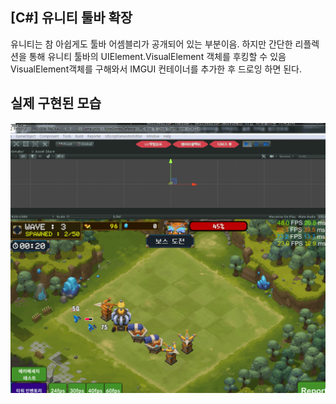  
## [C#] 유니티 툴바 확장 

   유니티는 참 아쉽게도 툴바 어셈블리가 공개되어 있는 부분이음.
   하지만 간단한 리플렉션을 통해 유니티 툴바의 UIElement.VisualElement 객체를 후킹할 수 있음
   VisualElement객체를 구해와서 IMGUI 컨테이너를 추가한 후 드로잉 하면 된다.
 
 
 ## 실제 구현된 모습 

 ![Alt text](https://github.com/shlifedev/shlifedev.github.io/blob/master/assets/images/tool.gif?raw=true)

